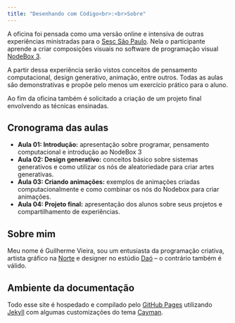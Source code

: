 ```yaml
---
title: "Desenhando com Código<br>:<br>Sobre"
---
```


A oficina foi pensada como uma versão online e intensiva de outras experiências ministradas para o [Sesc São Paulo](http://sescsp.org.br/). Nela o participante aprende a criar composições visuais no software de programação visual [NodeBox 3](https://www.nodebox.net/). 

A partir dessa experiência serão vistos conceitos de pensamento computacional, design generativo, animação, entre outros. Todas as aulas são demonstrativas e propõe pelo menos um exercício prático para o aluno. 

Ao fim da oficina também é solicitado a criação de um projeto final envolvendo as técnicas ensinadas.

## Cronograma das aulas

- **Aula 01: Introdução:** apresentação sobre programar, pensamento computacional e introdução ao NodeBox 3
- **Aula 02: Design generativo:** conceitos básico sobre sistemas generativos e como utilizar os nós de aleatoriedade para criar artes generativas.
- **Aula 03: Criando animações:** exemplos de animações criadas computacionalmente e como combinar os nós do Nodebox para criar animações.
- **Aula 04: Projeto final:** apresentação dos alunos sobre seus projetos e compartilhamento de experiências.

## Sobre mim

Meu nome é Guilherme Vieira, sou um entusiasta da programação criativa, artista gráfico na [Norte](https://www.norte.in) e designer no estúdio [Daó](https://www.estudiodao.com) – o contrário também é válido. 


## Ambiente da documentação

Todo esse site é hospedado e compilado pelo [GitHub Pages](https://pages.github.com/) utilizando [Jekyll](https://jekyllrb.com/) com algumas customizações do tema [Cayman](https://github.com/pages-themes/cayman).
